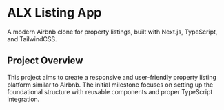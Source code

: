 # ALX Listing App

A modern Airbnb clone for property listings, built with Next.js, TypeScript, and TailwindCSS.

## Project Overview

This project aims to create a responsive and user-friendly property listing platform similar to Airbnb. The initial milestone focuses on setting up the foundational structure with reusable components and proper TypeScript integration.

